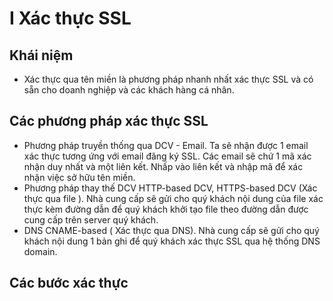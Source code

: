 # I Xác thực SSL

## Khái niệm
- Xác thực qua tên miền là phương pháp nhanh nhất xác thực SSL và có sẵn cho doanh nghiệp và các khách hàng cá nhân.
## Các phương pháp xác thực SSL 
-  Phương pháp truyền thống qua DCV - Email. Ta sẽ nhận được 1 email xác thực tương ứng với email đăng ký SSL. Các email sẽ chứ 1 mã xác nhận duy nhất và một liên kết. Nhấp vào liên kết và nhập mã để xác nhận việc sở hữu tên miền.
- Phương pháp thay thế DCV HTTP-based DCV, HTTPS-based DCV (Xác thực qua file ). Nhà cung cấp sẽ gửi cho quý khách nội dung của file xác thực kèm đường dẫn để quý khách khởi tạo file theo đường dẫn được cung cấp trên server quý khách.
- DNS CNAME-based ( Xác thực qua DNS). Nhà cung cấp sẽ gửi cho quý khách nội dung 1 bản ghi để quý khách xác thực SSL qua hệ thống DNS domain.

## Các bước xác thực 

